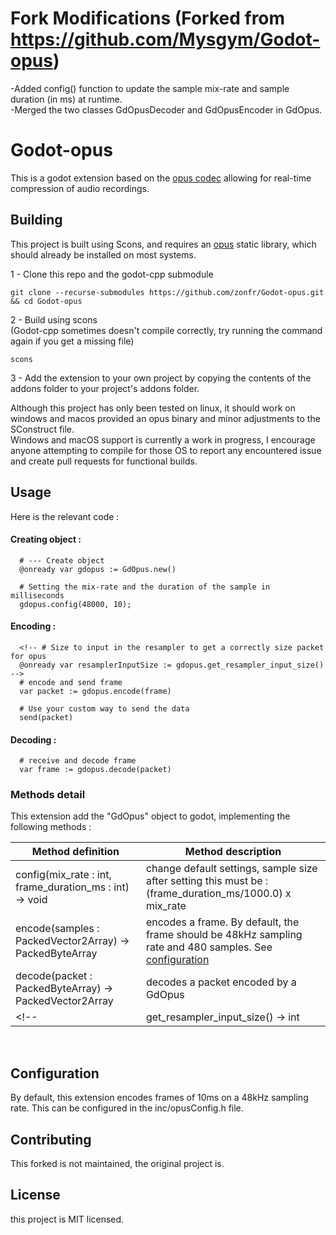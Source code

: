 # Fork Modifications (Forked from https://github.com/Mysgym/Godot-opus)

-Added config() function to update the sample mix-rate and sample duration (in ms) at runtime.<br>
-Merged the two classes GdOpusDecoder and GdOpusEncoder in GdOpus.

# Godot-opus

This is a godot extension based on the [opus codec](https://opus-codec.org) allowing for real-time compression of audio recordings.  

## Building

This project is built using Scons, and requires an [opus](https://opus-codec.org/downloads) static library, which should already be installed on most systems.

  1 - Clone this repo and the godot-cpp submodule  
  ```
  git clone --recurse-submodules https://github.com/zonfr/Godot-opus.git && cd Godot-opus
  ```

  2 - Build using scons  
  (Godot-cpp sometimes doesn't compile correctly, try running the command again if you get a missing file)
  ```
  scons
  ```

  3 - Add the extension to your own project by copying the contents of the addons folder to your project's addons folder.  

Although this project has only been tested on linux, it should work on windows and macos provided an opus binary and minor adjustments to the SConstruct file.  
Windows and macOS support is currently a work in progress, I encourage anyone attempting to compile for those OS to report any encountered issue and create pull requests for functional builds.

## Usage  

Here is the relevant code : 

#### Creating object : 
```gdscript
  # --- Create object
  @onready var gdopus := GdOpus.new()
  
  # Setting the mix-rate and the duration of the sample in milliseconds
  gdopus.config(48000, 10);

```

#### Encoding : 

```gdscript
  <!-- # Size to input in the resampler to get a correctly size packet for opus
  @onready var resamplerInputSize := gdopus.get_resampler_input_size() -->
  # encode and send frame
  var packet := gdopus.encode(frame)

  # Use your custom way to send the data
  send(packet)

```

#### Decoding : 

```gdscript
  # receive and decode frame
  var frame := gdopus.decode(packet)
```


### Methods detail
This extension add the "GdOpus" object to godot, implementing the following methods :

| Method definition | Method description |
| ----------------- | ------------------ |
| config(mix_rate : int, frame_duration_ms : int) -> void | change default settings, sample size after setting this must be : (frame_duration_ms/1000.0) x mix_rate|
| encode(samples : PackedVector2Array) -> PackedByteArray | encodes a frame. By default, the frame should be 48kHz sampling rate and 480 samples. See [configuration](https://github.com/zonfr/Godot-opus/blob/main/README.md#configuration)|
| decode(packet : PackedByteArray) -> PackedVector2Array | decodes a packet encoded by a GdOpus|
<!-- | get_resampler_input_size() -> int | Utility function returning the input frame size for a resampler to output a correctly size packet for this encoder. Based on the AudioServer's mixrate|  -->
<br>  

## Configuration

By default, this extension encodes frames of 10ms on a 48kHz sampling rate. 
This can be configured in the inc/opusConfig.h file.

## Contributing
This forked is not maintained, the original project is.

## License

this project is MIT licensed.
